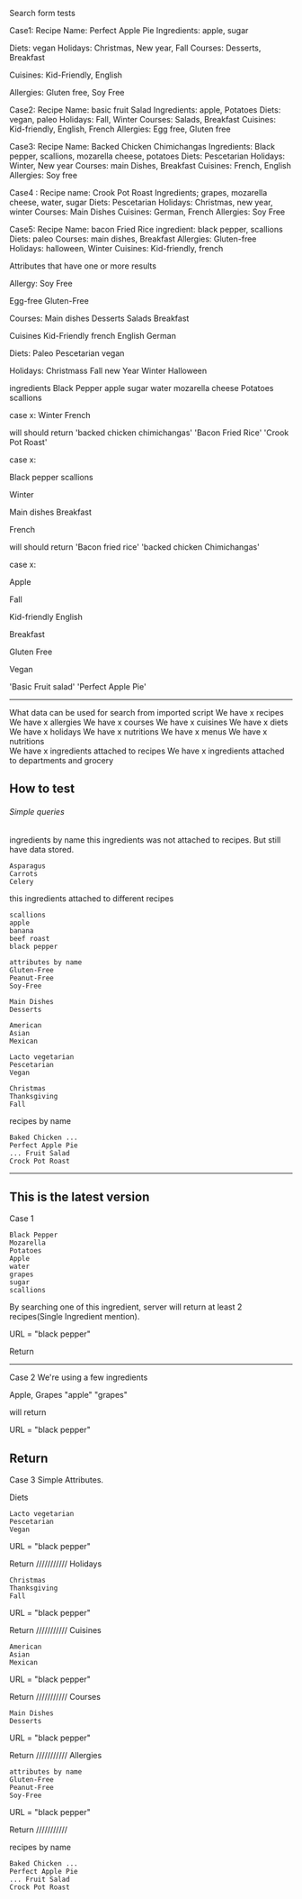 Search form tests


Case1:
Recipe Name: Perfect Apple Pie
Ingredients: apple, sugar

Diets: vegan
Holidays: Christmas, New year, Fall
Courses: Desserts, Breakfast

Cuisines: Kid-Friendly, English

Allergies: Gluten free, Soy Free

Case2:
Recipe Name: basic fruit Salad
Ingredients: apple, Potatoes
Diets: vegan, paleo
Holidays: Fall, Winter
Courses: Salads, Breakfast
Cuisines: Kid-friendly, English, French
Allergies: Egg free, Gluten free

Case3:
Recipe Name: Backed Chicken Chimichangas
Ingredients: Black pepper, scallions, mozarella cheese, potatoes
Diets: Pescetarian
Holidays: Winter, New year
Courses: main Dishes, Breakfast
Cuisines: French, English
Allergies: Soy free

Case4 :
Recipe name: Crook Pot Roast
Ingredients; grapes, mozarella cheese, water, sugar
Diets: Pescetarian
Holidays: Christmas, new year, winter
Courses: Main Dishes
Cuisines: German, French
Allergies: Soy Free

Case5:
Recipe Name: bacon Fried Rice
ingredient: black pepper, scallions
Diets: paleo
Courses: main dishes, Breakfast
Allergies: Gluten-free
Holidays: halloween, Winter
Cuisines: Kid-friendly, french

Attributes that have one or more results

Allergy:
Soy Free

Egg-free
Gluten-Free

Courses:
Main dishes
Desserts
Salads
Breakfast


Cuisines
Kid-Friendly
french
English
German

Diets:
Paleo
Pescetarian
vegan

Holidays:
Christmass
Fall
new Year
Winter
Halloween


ingredients
Black Pepper
apple
sugar
water
mozarella cheese
Potatoes
scallions



case x:
Winter
French

will should return
'backed chicken chimichangas'
'Bacon Fried Rice'
'Crook Pot Roast'



case x:

Black pepper
scallions

Winter

Main dishes
Breakfast

French

will should return
'Bacon fried rice'
'backed chicken Chimichangas'

case x:

Apple

Fall

Kid-friendly
English

Breakfast

Gluten Free

Vegan

'Basic Fruit salad'
'Perfect Apple Pie'


---

What data can be used for search from imported script
We have x recipes
We have x allergies
We have x courses
We have x cuisines
We have x diets
We have x holidays
We have x nutritions
We have x menus
We have x nutritions  
We have x ingredients attached to recipes
We have x ingredients attached to departments and grocery

## How to test

###### Simple queries
ingredients by name
this ingredients was not attached to recipes. But still have data stored.
```
Asparagus
Carrots
Celery
```

this ingredients attached to different recipes
```
scallions
apple
banana
beef roast
black pepper
```

```
attributes by name
Gluten-Free
Peanut-Free
Soy-Free
```

```
Main Dishes
Desserts
```
```
American
Asian
Mexican
```
```
Lacto vegetarian
Pescetarian
Vegan
```
```
Christmas
Thanksgiving
Fall
```

recipes by name
```
Baked Chicken ...
Perfect Apple Pie
... Fruit Salad
Crock Pot Roast
```

-----

## This is the latest version

Case 1
```
Black Pepper
Mozarella
Potatoes
Apple
water
grapes
sugar
scallions
```
By searching one of this ingredient, server will return at least 2 recipes(Single Ingredient mention).

URL = "black pepper"

Return

---

Case 2
We're using a few ingredients

Apple, Grapes
"apple" "grapes"

will return

URL = "black pepper"

Return
---

Case 3
Simple Attributes.

Diets

```
Lacto vegetarian
Pescetarian
Vegan
```
URL = "black pepper"

Return
///////////
Holidays

```
Christmas
Thanksgiving
Fall
```

URL = "black pepper"

Return
///////////
Cuisines

```
American
Asian
Mexican
```
URL = "black pepper"

Return
///////////
Courses
```
Main Dishes
Desserts
```
URL = "black pepper"

Return
///////////
Allergies
```
attributes by name
Gluten-Free
Peanut-Free
Soy-Free
```

URL = "black pepper"

Return
///////////


recipes by name
```
Baked Chicken ...
Perfect Apple Pie
... Fruit Salad
Crock Pot Roast

```
